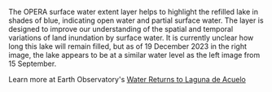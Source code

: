 The OPERA surface water extent layer helps to highlight the refilled lake in shades of blue, indicating open water and partial surface water. The layer is designed to improve our understanding of the spatial and temporal variations of land inundation by surface water. It is currently unclear how long this lake will remain filled, but as of 19 December 2023 in the right image, the lake appears to be at a similar water level as the left image from 15 September.

Learn more at Earth Observatory's [Water Returns to Laguna de Acuelo](https://earthobservatory.nasa.gov/images/151836/water-returns-to-laguna-de-aculeo)